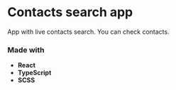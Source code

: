 # Contacts search app

App with live contacts search. You can check contacts.

### Made with 
- **React**
- **TypeScript**
- **SCSS**
